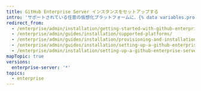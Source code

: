 ```yaml
---
title: GitHub Enterprise Server インスタンスをセットアップする
intro: 'サポートされている任意の仮想化プラットフォームに、{% data variables.product.prodname_ghe_server %} をインストールできます。'
redirect_from:
  - /enterprise/admin/installation/getting-started-with-github-enterprise-server
  - /enterprise/admin/guides/installation/supported-platforms/
  - /enterprise/admin/guides/installation/provisioning-and-installation/
  - /enterprise/admin/guides/installation/setting-up-a-github-enterprise-instance/
  - /enterprise/admin/installation/setting-up-a-github-enterprise-server-instance
mapTopic: true
versions:
  enterprise-server: '*'
topics:
  - enterprise
---
```


